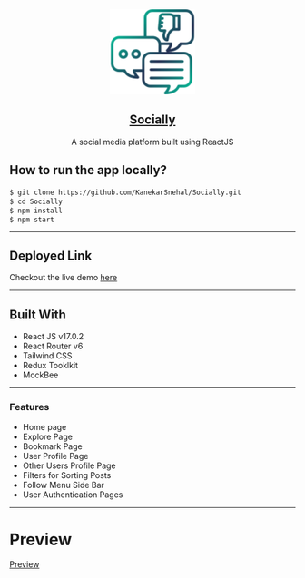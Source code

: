 <div align="center">
  <img src="public/favicon.ico" width="150" title="Socially Logo">

## [Socially](https://socially-media.vercel.app/)

A social media platform built using ReactJS

## </div>

## How to run the app locally?

```
$ git clone https://github.com/KanekarSnehal/Socially.git
$ cd Socially
$ npm install
$ npm start
```

---

## Deployed Link

Checkout the live demo [here](https://socially-media.vercel.app/)

---

## Built With

- React JS v17.0.2
- React Router v6
- Tailwind CSS
- Redux Tooklkit
- MockBee

---

### Features

- Home page
- Explore Page
- Bookmark Page
- User Profile Page
- Other Users Profile Page
- Filters for Sorting Posts
- Follow Menu Side Bar
- User Authentication Pages

---

# Preview

[Preview]("https://res.cloudinary.com/dflebgpde/video/upload/v1653388703/socially/Untitled_nakt6y.mp4")
